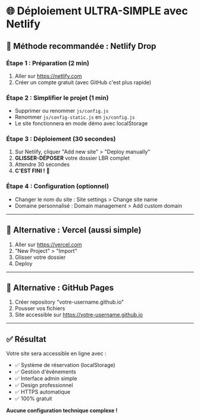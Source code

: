 # 🌐 Déploiement ULTRA-SIMPLE avec Netlify

## 🎯 **Méthode recommandée : Netlify Drop**

### **Étape 1 : Préparation (2 min)**
1. Aller sur https://netlify.com
2. Créer un compte gratuit (avec GitHub c'est plus rapide)

### **Étape 2 : Simplifier le projet (1 min)**
- Supprimer ou renommer `js/config.js` 
- Renommer `js/config-static.js` en `js/config.js`
- Le site fonctionnera en mode démo avec localStorage

### **Étape 3 : Déploiement (30 secondes)**
1. Sur Netlify, cliquer "Add new site" > "Deploy manually"
2. **GLISSER-DÉPOSER** votre dossier LBR complet
3. Attendre 30 secondes
4. **C'EST FINI !** 🎉

### **Étape 4 : Configuration (optionnel)**
- Changer le nom du site : Site settings > Change site name
- Domaine personnalisé : Domain management > Add custom domain

---

## 📱 **Alternative : Vercel (aussi simple)**

1. Aller sur https://vercel.com
2. "New Project" > "Import"
3. Glisser votre dossier
4. Deploy

---

## 🔗 **Alternative : GitHub Pages**

1. Créer repository "votre-username.github.io"
2. Pousser vos fichiers
3. Site accessible sur https://votre-username.github.io

---

## ✅ **Résultat**

Votre site sera accessible en ligne avec :
- ✅ Système de réservation (localStorage)
- ✅ Gestion d'événements
- ✅ Interface admin simple
- ✅ Design professionnel
- ✅ HTTPS automatique
- ✅ 100% gratuit

**Aucune configuration technique complexe !**
